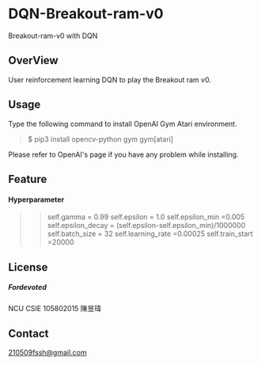 # DQN-Breakout-ram-v0
Breakout-ram-v0 with DQN
## OverView
 User reinforcement learning DQN to play the Breakout ram v0.
## Usage 
Type the following command to install OpenAI Gym Atari environment.<br>
>$ pip3 install opencv-python gym gym[atari]<br>

Please refer to OpenAI's page if you have any problem while installing.<br>
## Feature
 #### Hyperparameter
 >> self.gamma = 0.99
        self.epsilon = 1.0
        self.epsilon_min =0.005
        self.epsilon_decay = (self.epsilon-self.epsilon_min)/1000000
        self.batch_size = 32
        self.learning_rate =0.00025
        self.train_start =20000
## License
##### Fordevoted
 NCU CSIE 105802015 陳昱瑋
## Contact
  210509fssh@gmail.com
